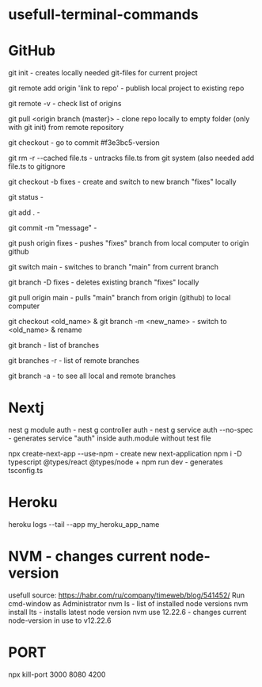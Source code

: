 # usefull-terminal-commands
# GitHub
git init - creates locally needed git-files for current project

git remote add origin 'link to repo' - publish local project to existing repo

git remote -v - check list of origins

git pull <origin link> <origin branch (master}> - clone repo locally to empty folder (only with git init) from remote repository

git checkout <commit> - go to commit #f3e3bc5-version
  
git rm -r --cached file.ts - untracks file.ts from git system (also needed add file.ts to gitignore

git checkout -b fixes - create and switch to new branch "fixes" locally

git status - 

git add . - 

git commit -m "message" - 

git push origin fixes - pushes "fixes" branch from local computer to origin github

git switch main - switches to branch "main" from current branch

git branch -D fixes - deletes existing branch "fixes" locally

git pull origin main - pulls "main" branch from origin (github) to local computer
 
git checkout <old_name> & git branch -m <new_name> - switch to <old_name> & rename

git branch - list of branches

git branches -r - list of remote branches
  
git branch -a - to see all local and remote branches

# Nextj
nest g module auth - 
nest g controller auth - 
nest g service auth --no-spec - generates service "auth" inside auth.module without test file

npx create-next-app <AppName> --use-npm - create new next-application
npm i -D typescript @types/react @types/node +
npm run dev - generates tsconfig.ts

# Heroku
heroku logs --tail --app my_heroku_app_name
  
# NVM - changes current node-version
usefull source: https://habr.com/ru/company/timeweb/blog/541452/
Run cmd-window as Administrator
nvm ls - list of installed node versions
nvm install lts - installs latest node version
nvm use 12.22.6 - changes current node-version in use to v12.22.6
  
# PORT
npx kill-port 3000 8080 4200
